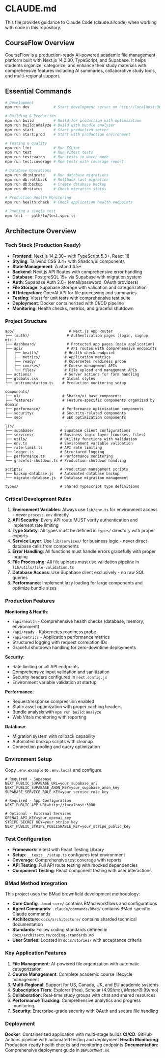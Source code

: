 # CLAUDE.md

This file provides guidance to Claude Code (claude.ai/code) when working with code in this repository.

## CourseFlow Overview

CourseFlow is a production-ready AI-powered academic file management platform built with Next.js 14.2.30, TypeScript, and Supabase. It helps students organize, categorize, and enhance their study materials with comprehensive features including AI summaries, collaborative study tools, and multi-regional support.

## Essential Commands

```bash
# Development
npm run dev           # Start development server on http://localhost:3000

# Building & Production
npm run build         # Build for production with optimization
npm run build:analyze # Build with bundle analyzer
npm run start         # Start production server
npm run start:prod    # Start with production environment

# Testing & Quality
npm run lint          # Run ESLint
npm run test          # Run Vitest tests
npm run test:watch    # Run tests in watch mode
npm run test:coverage # Run tests with coverage report

# Database Operations
npm run db:migrate    # Run database migrations
npm run db:rollback   # Rollback last migration
npm run db:backup     # Create database backup
npm run db:status     # Check migration status

# Production Health Monitoring
npm run health:check  # Check application health endpoints

# Running a single test
npm test -- path/to/test.spec.ts
```

## Architecture Overview

### Tech Stack (Production Ready)
- **Frontend**: Next.js 14.2.30+ with TypeScript 5.3+, React 18
- **Styling**: Tailwind CSS 3.4+ with Shadcn/ui components  
- **State Management**: Zustand 4.5+
- **Backend**: Next.js API Routes with comprehensive error handling
- **Database**: PostgreSQL 15+ via Supabase with migration system
- **Auth**: Supabase Auth 2.0+ (email/password, OAuth providers)
- **File Storage**: Supabase Storage with validation and categorization
- **AI Integration**: OpenAI API for file processing and summaries
- **Testing**: Vitest for unit tests with comprehensive test suite
- **Deployment**: Docker containerized with CI/CD pipeline
- **Monitoring**: Health checks, metrics, and graceful shutdown

### Project Structure
```
app/                         # Next.js App Router
├── (auth)/                 # Authentication pages (login, signup, etc.)
├── dashboard/              # Protected app pages (main application)
├── api/                    # API routes with comprehensive endpoints
│   ├── health/            # Health check endpoint
│   ├── metrics/           # Application metrics
│   ├── ready/             # Kubernetes readiness probe
│   ├── courses/           # Course management APIs
│   └── files/             # File upload and management APIs
├── actions/               # Server actions for form handling
├── globals.css           # Global styles
└── instrumentation.ts    # Production monitoring setup

components/                
├── ui/                   # Shadcn/ui base components
├── features/             # Feature-specific components organized by domain
├── performance/          # Performance optimization components
├── security/             # Security-related components
└── seo/                  # SEO optimization components

lib/                      
├── supabase/            # Supabase client configurations
├── services/            # Business logic layer (courses, files)
├── utils/               # Utility functions with validation
├── env.ts               # Environment variable validation
├── rate-limit.ts        # API rate limiting
├── logger.ts            # Structured logging
├── performance.ts       # Performance monitoring
└── graceful-shutdown.ts # Production shutdown handling

scripts/                 # Production management scripts
├── backup-database.js   # Automated database backup
└── migrate-database.js  # Database migration management

types/                   # Shared TypeScript type definitions
```

### Critical Development Rules

1. **Environment Variables**: Always use `lib/env.ts` for environment access - never `process.env` directly
2. **API Security**: Every API route MUST verify authentication and implement rate limiting  
3. **Type Safety**: All types must be defined in `types/` directory with proper exports
4. **Service Layer**: Use `lib/services/` for business logic - never direct database calls from components
5. **Error Handling**: All functions must handle errors gracefully with proper logging
6. **File Processing**: All file uploads must use validation pipeline in `lib/utils/file-validation.ts`
7. **Database Access**: Use Supabase client exclusively - no raw SQL queries
8. **Performance**: Implement lazy loading for large components and optimize bundle sizes

### Production Features

**Monitoring & Health**:
- `/api/health` - Comprehensive health checks (database, memory, environment)
- `/api/ready` - Kubernetes readiness probe
- `/api/metrics` - Application performance metrics
- Structured logging with request correlation IDs
- Graceful shutdown handling for zero-downtime deployments

**Security**:
- Rate limiting on all API endpoints
- Comprehensive input validation and sanitization
- Security headers configured in `next.config.js`
- Environment variable validation at startup

**Performance**:
- Request/response compression enabled
- Static asset optimization with proper caching headers
- Bundle analysis with `npm run build:analyze`
- Web Vitals monitoring with reporting

**Database**:
- Migration system with rollback capability
- Automated backup scripts with cleanup
- Connection pooling and query optimization

### Environment Setup

Copy `.env.example` to `.env.local` and configure:
```env
# Required - Supabase
NEXT_PUBLIC_SUPABASE_URL=your_supabase_url
NEXT_PUBLIC_SUPABASE_ANON_KEY=your_supabase_anon_key
SUPABASE_SERVICE_ROLE_KEY=your_service_role_key

# Required - App Configuration  
NEXT_PUBLIC_APP_URL=http://localhost:3000

# Optional - External Services
OPENAI_API_KEY=your_openai_key
STRIPE_SECRET_KEY=your_stripe_key
NEXT_PUBLIC_STRIPE_PUBLISHABLE_KEY=your_stripe_public_key
```

### Test Configuration

- **Framework**: Vitest with React Testing Library
- **Setup**: `__tests__/setup.ts` configures test environment
- **Coverage**: Comprehensive test coverage with reports
- **API Testing**: Full API route testing with mocked dependencies
- **Component Testing**: React component testing with user interactions

### BMad Method Integration

This project uses the BMad brownfield development methodology:
- **Core Config**: `.bmad-core/` contains BMad workflows and configurations
- **Agent Commands**: `.claude/commands/BMad/` contains BMad-specific Claude commands
- **Architecture**: `docs/architecture/` contains sharded technical documentation
- **Standards**: Follow coding standards defined in `docs/architecture/coding-standards.md`
- **User Stories**: Located in `docs/stories/` with acceptance criteria

### Key Application Features

1. **File Management**: AI-powered file organization with automatic categorization
2. **Course Management**: Complete academic course lifecycle management  
3. **Multi-Regional**: Support for US, Canada, UK, and EU academic systems
4. **Subscription Tiers**: Explorer (free), Scholar ($4.99/mo), Master ($9.99/mo)
5. **Collaboration**: Real-time study groups with chat and shared resources
6. **Performance Tracking**: Comprehensive analytics and progress monitoring
7. **Security**: Enterprise-grade security with OAuth and secure file handling

### Deployment

**Docker**: Containerized application with multi-stage builds
**CI/CD**: GitHub Actions pipeline with automated testing and deployment
**Health Monitoring**: Production-ready health checks and monitoring endpoints
**Documentation**: Comprehensive deployment guide in `DEPLOYMENT.md`